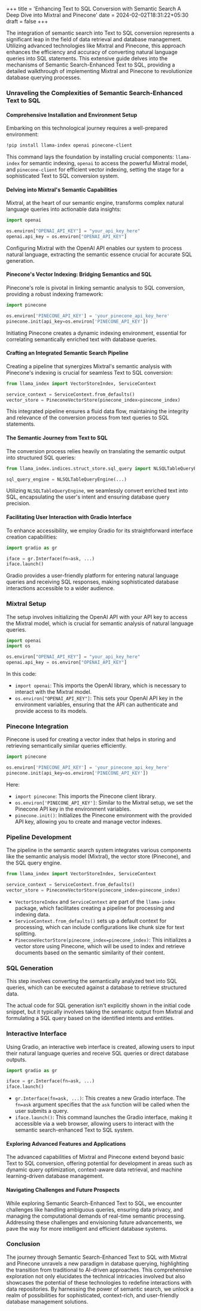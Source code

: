 +++
title = 'Enhancing Text to SQL Conversion with Semantic Search A Deep Dive into Mixtral and Pinecone'
date = 2024-02-02T18:31:22+05:30
draft = false
+++

The integration of semantic search into Text to SQL conversion represents a significant leap in the field of data retrieval and database management. Utilizing advanced technologies like Mixtral and Pinecone, this approach enhances the efficiency and accuracy of converting natural language queries into SQL statements. This extensive guide delves into the mechanisms of Semantic Search-Enhanced Text to SQL, providing a detailed walkthrough of implementing Mixtral and Pinecone to revolutionize database querying processes.

### Unraveling the Complexities of Semantic Search-Enhanced Text to SQL

#### Comprehensive Installation and Environment Setup

Embarking on this technological journey requires a well-prepared environment:

```bash
!pip install llama-index openai pinecone-client
```

This command lays the foundation by installing crucial components: `llama-index` for semantic indexing, `openai` to access the powerful Mixtral model, and `pinecone-client` for efficient vector indexing, setting the stage for a sophisticated Text to SQL conversion system.

#### Delving into Mixtral's Semantic Capabilities

Mixtral, at the heart of our semantic engine, transforms complex natural language queries into actionable data insights:

```python
import openai

os.environ["OPENAI_API_KEY"] = "your_api_key_here"
openai.api_key = os.environ["OPENAI_API_KEY"]
```

Configuring Mixtral with the OpenAI API enables our system to process natural language, extracting the semantic essence crucial for accurate SQL generation.

#### Pinecone's Vector Indexing: Bridging Semantics and SQL

Pinecone's role is pivotal in linking semantic analysis to SQL conversion, providing a robust indexing framework:

```python
import pinecone

os.environ['PINECONE_API_KEY'] = 'your_pinecone_api_key_here'
pinecone.init(api_key=os.environ['PINECONE_API_KEY'])
```

Initiating Pinecone creates a dynamic indexing environment, essential for correlating semantically enriched text with database queries.

#### Crafting an Integrated Semantic Search Pipeline

Creating a pipeline that synergizes Mixtral's semantic analysis with Pinecone's indexing is crucial for seamless Text to SQL conversion:

```python
from llama_index import VectorStoreIndex, ServiceContext

service_context = ServiceContext.from_defaults()
vector_store = PineconeVectorStore(pinecone_index=pinecone_index)
```

This integrated pipeline ensures a fluid data flow, maintaining the integrity and relevance of the conversion process from text queries to SQL statements.

#### The Semantic Journey from Text to SQL

The conversion process relies heavily on translating the semantic output into structured SQL queries:

```python
from llama_index.indices.struct_store.sql_query import NLSQLTableQueryEngine

sql_query_engine = NLSQLTableQueryEngine(...)
```

Utilizing `NLSQLTableQueryEngine`, we seamlessly convert enriched text into SQL, encapsulating the user's intent and ensuring database query precision.

#### Facilitating User Interaction with Gradio Interface

To enhance accessibility, we employ Gradio for its straightforward interface creation capabilities:

```python
import gradio as gr

iface = gr.Interface(fn=ask, ...)
iface.launch()
```

Gradio provides a user-friendly platform for entering natural language queries and receiving SQL responses, making sophisticated database interactions accessible to a wider audience.

### Mixtral Setup

The setup involves initializing the OpenAI API with your API key to access the Mixtral model, which is crucial for semantic analysis of natural language queries.

```python
import openai
import os

os.environ["OPENAI_API_KEY"] = "your_api_key_here"
openai.api_key = os.environ["OPENAI_API_KEY"]
```

In this code:

- `import openai`: This imports the OpenAI library, which is necessary to interact with the Mixtral model.
- `os.environ["OPENAI_API_KEY"]`: This sets your OpenAI API key in the environment variables, ensuring that the API can authenticate and provide access to its models.

### Pinecone Integration

Pinecone is used for creating a vector index that helps in storing and retrieving semantically similar queries efficiently.

```python
import pinecone

os.environ['PINECONE_API_KEY'] = 'your_pinecone_api_key_here'
pinecone.init(api_key=os.environ['PINECONE_API_KEY'])
```

Here:

- `import pinecone`: This imports the Pinecone client library.
- `os.environ['PINECONE_API_KEY']`: Similar to the Mixtral setup, we set the Pinecone API key in the environment variables.
- `pinecone.init()`: Initializes the Pinecone environment with the provided API key, allowing you to create and manage vector indexes.

### Pipeline Development

The pipeline in the semantic search system integrates various components like the semantic analysis model (Mixtral), the vector store (Pinecone), and the SQL query engine.

```python
from llama_index import VectorStoreIndex, ServiceContext

service_context = ServiceContext.from_defaults()
vector_store = PineconeVectorStore(pinecone_index=pinecone_index)
```

- `VectorStoreIndex` and `ServiceContext` are part of the `llama-index` package, which facilitates creating a pipeline for processing and indexing data.
- `ServiceContext.from_defaults()` sets up a default context for processing, which can include configurations like chunk size for text splitting.
- `PineconeVectorStore(pinecone_index=pinecone_index)`: This initializes a vector store using Pinecone, which will be used to index and retrieve documents based on the semantic similarity of their content.

### SQL Generation

This step involves converting the semantically analyzed text into SQL queries, which can be executed against a database to retrieve structured data.

The actual code for SQL generation isn't explicitly shown in the initial code snippet, but it typically involves taking the semantic output from Mixtral and formulating a SQL query based on the identified intents and entities.

### Interactive Interface

Using Gradio, an interactive web interface is created, allowing users to input their natural language queries and receive SQL queries or direct database outputs.

```python
import gradio as gr

iface = gr.Interface(fn=ask, ...)
iface.launch()
```

- `gr.Interface(fn=ask, ...)`: This creates a new Gradio interface. The `fn=ask` argument specifies that the `ask` function will be called when the user submits a query.
- `iface.launch()`: This command launches the Gradio interface, making it accessible via a web browser, allowing users to interact with the semantic search-enhanced Text to SQL system.


#### Exploring Advanced Features and Applications

The advanced capabilities of Mixtral and Pinecone extend beyond basic Text to SQL conversion, offering potential for development in areas such as dynamic query optimization, context-aware data retrieval, and machine learning-driven database management.

#### Navigating Challenges and Future Prospects

While exploring Semantic Search-Enhanced Text to SQL, we encounter challenges like handling ambiguous queries, ensuring data privacy, and managing the computational demands of real-time semantic processing. Addressing these challenges and envisioning future advancements, we pave the way for more intelligent and efficient database systems.

### Conclusion

The journey through Semantic Search-Enhanced Text to SQL with Mixtral and Pinecone unravels a new paradigm in database querying, highlighting the transition from traditional to AI-driven approaches. This comprehensive exploration not only elucidates the technical intricacies involved but also showcases the potential of these technologies to redefine interactions with data repositories. By harnessing the power of semantic search, we unlock a realm of possibilities for sophisticated, context-rich, and user-friendly database management solutions.